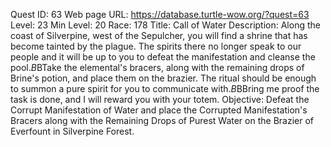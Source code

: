 Quest ID: 63
Web page URL: https://database.turtle-wow.org/?quest=63
Level: 23
Min Level: 20
Race: 178
Title: Call of Water
Description: Along the coast of Silverpine, west of the Sepulcher, you will find a shrine that has become tainted by the plague. The spirits there no longer speak to our people and it will be up to you to defeat the manifestation and cleanse the pool.$B$BTake the elemental's bracers, along with the remaining drops of Brine's potion, and place them on the brazier. The ritual should be enough to summon a pure spirit for you to communicate with.$B$BBring me proof the task is done, and I will reward you with your totem.
Objective: Defeat the Corrupt Manifestation of Water and place the Corrupted Manifestation's Bracers along with the Remaining Drops of Purest Water on the Brazier of Everfount in Silverpine Forest.
